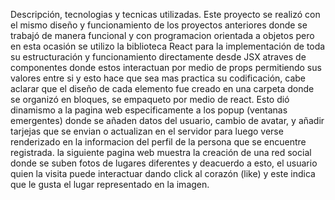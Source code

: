 Descripción, tecnologias y tecnicas utilizadas.
Este proyecto se realizó con el mismo diseño y funcionamiento de los proyectos anteriores donde se trabajó de manera funcional y con programacion orientada a objetos pero en esta ocasión se utilizo la biblioteca React para la implementación de toda su estructuración y funcionamiento directamente desde JSX atraves de componentes donde estos interactuan por medio de props permitiendo sus valores entre si y esto hace que sea mas practica su codificación, cabe aclarar que el diseño de cada elemento fue creado en una carpeta donde se organizó en bloques, se empaqueto por medio de react. Esto dió dinamismo a la pagina web especificamente a los popup (ventanas emergentes) donde se añaden datos del usuario, cambio de avatar, y añadir tarjejas que se envian o actualizan en el servidor para luego verse renderizado en la informacion del perfil de la persona que se encuentre registrada. la siguiente pagina web muestra la creación de una red social donde se suben fotos de lugares diferentes y deacuerdo a esto, el usuario quien la visita puede interactuar dando click al corazón (like) y este indica que le gusta el lugar representado en la imagen.
